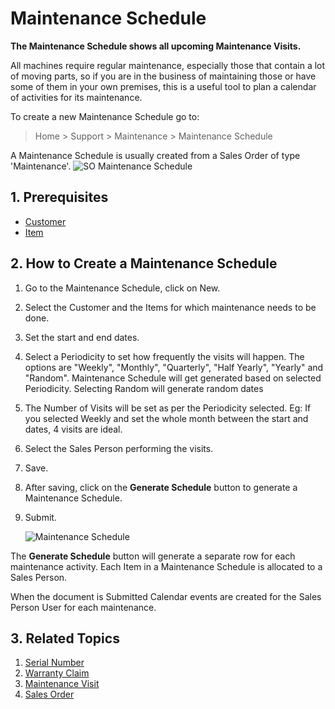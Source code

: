 <!-- add-breadcrumbs -->
# Maintenance Schedule

**The Maintenance Schedule shows all upcoming Maintenance Visits.**

All machines require regular maintenance, especially those that contain a lot
of moving parts, so if you are in the business of maintaining those or have
some of them in your own premises, this is a useful tool to plan a calendar of
activities for its maintenance.

To create a new Maintenance Schedule go to:

> Home > Support > Maintenance > Maintenance Schedule

A Maintenance Schedule is usually created from a Sales Order of type 'Maintenance'.
![SO Maintenance Schedule](/docs/assets/img/support/so-maintenance-schedule.png)

## 1. Prerequisites
* [Customer](/docs/user/manual/en/CRM/customer)
* [Item](/docs/user/manual/en/stock/item)

## 2. How to Create a Maintenance Schedule
1. Go to the Maintenance Schedule, click on New.
1. Select the Customer and the Items for which maintenance needs to be done.
1. Set the start and end dates.
1. Select a Periodicity to set how frequently the visits will happen. The options are "Weekly", "Monthly", "Quarterly", "Half Yearly", "Yearly" and "Random". Maintenance Schedule will get generated based on selected Periodicity. Selecting Random will generate random dates
1. The Number of Visits will be set as per the Periodicity selected. Eg: If you selected Weekly and set the whole month between the start and dates, 4 visits are ideal.
1. Select the Sales Person performing the visits.
1. Save.
1. After saving, click on the **Generate Schedule** button to generate a Maintenance Schedule.
1. Submit.

    <img class="screenshot" alt="Maintenance Schedule" src="{{docs_base_url}}/v12/assets/img/support/maintenance-schedule-1.png">

The **Generate Schedule** button will generate a separate row for each maintenance activity. Each Item in a Maintenance Schedule is allocated to a Sales Person. 

When the document is Submitted Calendar events are created for the Sales Person User for each maintenance.

## 3. Related Topics
1. [Serial Number](/docs/user/manual/en/stock/serial-no)
1. [Warranty Claim](/docs/user/manual/en/support/warranty-claim)
1. [Maintenance Visit](/docs/user/manual/en/support/maintenance-visit)
1. [Sales Order](/docs/user/manual/en/selling/sales-order)
